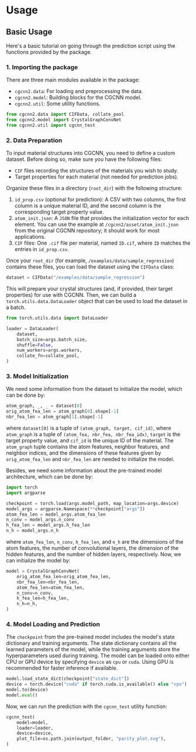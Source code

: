 # Usage

## Basic Usage

Here's a basic tutorial on going through the prediction script using the functions provided by the package. 

### 1. Importing the package

There are three main modules available in the package:

- `cgcnn2.data`: For loading and preprocessing the data.
- `cgcnn2.model`: Building blocks for the CGCNN model.
- `cgcnn2.util`: Some utility functions.

```python
from cgcnn2.data import CIFData, collate_pool
from cgcnn2.model import CrystalGraphConvNet
from cgcnn2.util import cgcnn_test
```

### 2. Data Preparation

To input material structures into CGCNN, you need to define a custom dataset. Before doing so, make sure you have the following files:

- `CIF` files recording the structures of the materials you wish to study.
- Target properties for each material (not needed for prediction jobs).

Organize these files in a directory (`root_dir`) with the following structure:

1. `id_prop.csv` (optional for prediction):
    A CSV with two columns, the first column is a unique material ID, and the second column is the corresponding target property value.
2. `atom_init.json`:
    A `JSON` file that provides the initialization vector for each element. You can use the example at `/cgcnn2/asset/atom_init.json` from the original CGCNN repository; it should work for most applications.
3. `CIF` files:
    One `.cif` file per material, named `ID.cif`, where `ID` matches the entries in `id_prop.csv`.

Once your `root_dir` (for example, `/examples/data/sample_regression`) contains these files, you can load the dataset using the `CIFData` class:

```python
dataset = CIFData("/examples/data/sample_regression")
```

This will prepare your crystal structures (and, if provided, their target properties) for use with CGCNN. Then, we can build a `torch.utils.data.DataLoader` object that can be used to load the dataset in a batch.

```python
from torch.utils.data import DataLoader

loader = DataLoader(
    dataset,
    batch_size=args.batch_size,
    shuffle=False,
    num_workers=args.workers,
    collate_fn=collate_pool,
)
```

### 3. Model Initialization

We need some information from the dataset to initialize the model, which can be done by:

```python
atom_graph, _, _ = dataset[0]
orig_atom_fea_len = atom_graph[0].shape[-1]
nbr_fea_len = atom_graph[1].shape[-1]
```

where `dataset[0]` is a tuple of `(atom_graph, target, cif_id)`, where `atom_graph` is a tuple of `(atom_fea, nbr_fea, nbr_fea_idx)`, `target` is the target property value, and `cif_id` is the unique ID of the material. The `atom_graph` tuple contains the atom features, neighbor features, and neighbor indices, and the dimensions of these features given by `orig_atom_fea_len` and `nbr_fea_len` are needed to initialize the model. 

Besides, we need some information about the pre-trained model architecture, which can be done by:

```python
import torch
import argparse

checkpoint = torch.load(args.model_path, map_location=args.device)
model_args = argparse.Namespace(**checkpoint["args"])
atom_fea_len = model_args.atom_fea_len
n_conv = model_args.n_conv
h_fea_len = model_args.h_fea_len
n_h = model_args.n_h
```

where `atom_fea_len`, `n_conv`, `h_fea_len`, and `n_h` are the dimensions of the atom features, the number of convolutional layers, the dimension of the hidden features, and the number of hidden layers, respectively. Now, we can initialize the model by:

```python
model = CrystalGraphConvNet(
    orig_atom_fea_len=orig_atom_fea_len,
    nbr_fea_len=nbr_fea_len,
    atom_fea_len=atom_fea_len,
    n_conv=n_conv,
    h_fea_len=h_fea_len,
    n_h=n_h,
)
```

### 4. Model Loading and Prediction

The `checkpoint` from the pre-trained model includes the model's state dictionary and training arguments. The state dictionary contains all the learned parameters of the model, while the training arguments store the hyperparameters used during training. The model can be loaded onto either CPU or GPU device by specifying `device` as `cpu` or `cuda`. Using GPU is recommended for faster inference if available.

```python
model.load_state_dict(checkpoint["state_dict"])
device = torch.device("cuda" if torch.cuda.is_available() else "cpu")
model.to(device)
model.eval()
```

Now, we can run the prediction with the `cgcnn_test` utility function:

```python
cgcnn_test(
    model=model,
    loader=loader,
    device=device,
    plot_file=os.path.join(output_folder, "parity_plot.svg"),
)
```
